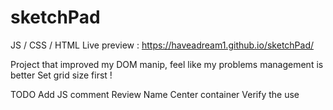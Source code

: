 # sketchPad
JS / CSS / HTML
Live preview : https://haveadream1.github.io/sketchPad/ 

Project that improved my DOM manip, feel like my problems management is better
Set grid size first !

TODO
    Add JS comment
    Review Name
    Center container
    Verify the use
